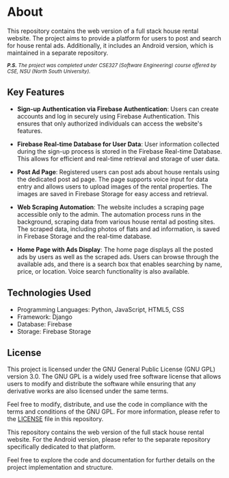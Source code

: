 # About

This repository contains the web version of a full stack house rental website. The project aims to provide a platform for users to post and search for house rental ads. Additionally, it includes an Android version, which is maintained in a separate repository.<br/>

<sub> ****P.S.*** The project was completed under CSE327 (Software Engineering) course offered by CSE, NSU (North South University).*<sub/>

## Key Features

- **Sign-up Authentication via Firebase Authentication**: Users can create accounts and log in securely using Firebase Authentication. This ensures that only authorized individuals can access the website's features.

- **Firebase Real-time Database for User Data**: User information collected during the sign-up process is stored in the Firebase Real-time Database. This allows for efficient and real-time retrieval and storage of user data.

- **Post Ad Page**: Registered users can post ads about house rentals using the dedicated post ad page. The page supports voice input for data entry and allows users to upload images of the rental properties. The images are saved in Firebase Storage for easy access and retrieval.

- **Web Scraping Automation**: The website includes a scraping page accessible only to the admin. The automation process runs in the background, scraping data from various house rental ad posting sites. The scraped data, including photos of flats and ad information, is saved in Firebase Storage and the real-time database.

- **Home Page with Ads Display**: The home page displays all the posted ads by users as well as the scraped ads. Users can browse through the available ads, and there is a search box that enables searching by name, price, or location. Voice search functionality is also available.

## Technologies Used

- Programming Languages: Python, JavaScript, HTML5, CSS
- Framework: Django
- Database: Firebase
- Storage: Firebase Storage

## License

This project is licensed under the GNU General Public License (GNU GPL) version 3.0. The GNU GPL is a widely used free software license that allows users to modify and distribute the software while ensuring that any derivative works are also licensed under the same terms.

Feel free to modify, distribute, and use the code in compliance with the terms and conditions of the GNU GPL. For more information, please refer to the [LICENSE](LICENSE) file in this repository.

This repository contains the web version of the full stack house rental website. For the Android version, please refer to the separate repository specifically dedicated to that platform.

Feel free to explore the code and documentation for further details on the project implementation and structure.